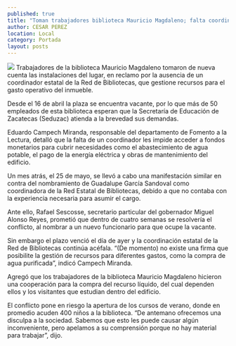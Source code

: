 ```yaml
---
published: true
title: "Toman trabajadores biblioteca Mauricio Magdaleno; falta coordinador, aseveran"
author: CESAR PEREZ
location: Local
category: Portada
layout: posts
---
```


![](http://i.imgur.com/3qHZG2mm.jpg)
Trabajadores de la biblioteca Mauricio Magdaleno tomaron de nueva cuenta las instalaciones del lugar, en reclamo por la ausencia de un coordinador estatal de la Red de Bibliotecas, que gestione recursos para el gasto operativo del inmueble.
 
Desde el 16 de abril la plaza se encuentra vacante, por lo que más de 50 empleados de esta biblioteca esperan que la Secretaría de Educación de Zacatecas (Seduzac) atienda a la brevedad sus demandas.
 
Eduardo Campech Miranda, responsable del departamento de Fomento a la Lectura, detalló que la falta de un coordinador les impide acceder a fondos monetarios para cubrir necesidades como el abastecimiento de agua potable, el pago de la energía eléctrica y obras de mantenimiento del edificio. 
 
Un mes atrás, el 25 de mayo, se llevó a cabo una manifestación similar en contra del nombramiento de Guadalupe García Sandoval como coordinadora de la Red Estatal de Bibliotecas, debido a que no contaba con la experiencia necesaria para asumir el cargo.
 
Ante ello, Rafael Sescosse, secretario particular del gobernador Miguel Alonso Reyes, prometió que dentro de cuatro semanas se resolvería el conflicto, al nombrar a un nuevo funcionario para que ocupe la vacante.
 
Sin embargo el plazo venció el día de ayer y la coordinación estatal de la Red de Bibliotecas continúa acéfala. “(De momento) no existe una firma que posibilite la gestión de recursos para diferentes gastos, como la compra de agua purificada”, indicó Campech Miranda.
 
Agregó que los trabajadores de la biblioteca Mauricio Magdaleno hicieron una cooperación para la compra del recurso líquido, del cual dependen ellos y los visitantes que estudian dentro del edificio.   
 
El conflicto pone en riesgo la apertura de los cursos de verano, donde en promedio acuden 400 niños a la biblioteca. “De antemano ofrecemos una disculpa a la sociedad. Sabemos que esto les puede causar algún inconveniente, pero apelamos a su comprensión porque no hay material para trabajar”, dijo.

